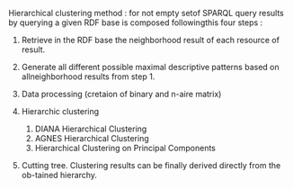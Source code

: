 Hierarchical clustering method :  for not empty setof SPARQL query results by querying a given RDF base is composed followingthis
four steps :

1. Retrieve in the RDF base the neighborhood result of each resource of result.
2. Generate all different possible maximal descriptive patterns based on allneighborhood results from step 1.
3. Data processing (cretaion of binary and n-aire matrix)
4. Hierarchic clustering 
    1. DIANA Hierarchical Clustering
    2. AGNES Hierarchical Clustering
    3. Hierarchical Clustering on Principal Components
   
5. Cutting tree. Clustering results can be finally derived directly from the ob-tained hierarchy.
   
